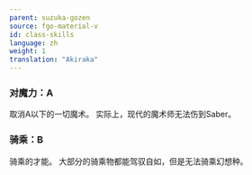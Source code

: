```yaml
---
parent: suzuka-gozen
source: fgo-material-v
id: class-skills
language: zh
weight: 1
translation: "Akiraka"
---
```


### 对魔力：A

取消A以下的一切魔术。
实际上，现代的魔术师无法伤到Saber。

### 骑乘：B

骑乘的才能。
大部分的骑乘物都能驾驭自如，但是无法骑乘幻想种。
